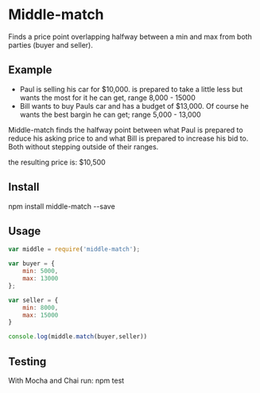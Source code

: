 Middle-match
==========
Finds a price point overlapping halfway between a min and max from both parties (buyer and seller).

## Example

- Paul is selling his car for $10,000. is prepared to take a little less but wants the most for it he can get, range 8,000 - 15000
- Bill wants to buy Pauls car and has a budget of $13,000. Of course he wants the best bargin he can get; range 5,000 - 13,000

Middle-match finds the halfway point between what Paul is prepared to reduce his asking price to and what Bill is prepared to increase his bid to. Both without stepping outside of their ranges.

the resulting price is: $10,500

## Install

npm install middle-match --save

## Usage

```javascript
var middle = require('middle-match');

var buyer = {
	min: 5000,
	max: 13000
};

var seller = {
	min: 8000,
	max: 15000
}

console.log(middle.match(buyer,seller))
```

## Testing

With Mocha and Chai
run: npm test
